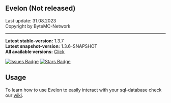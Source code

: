 ## Evelon (Not released)
Last update: 31.08.2023 <br>
Copyright by ByteMC-Network

<hr>

**Latest stable-version:** 1.3.7<br>
**Latest snapshot-version:** 1.3.6-SNAPSHOT<br>
**All available versions:** 
<a href="https://artifactory.bytemc.de/ui/native/bytemc-public/net/bytemc/evelon/">Click </a>

<a href="https://github.com/ByteMCNetzwerk/evelon"><img src="https://img.shields.io/github/issues/bytemcnetzwerk/evelon?color=10c298" alt="Issues Badge"/></a>
<a href="https://github.com/ByteMCNetzwerk/evelon"><img src="https://img.shields.io/github/stars/bytemcNetzwerk/Evelon?color=10c298" alt="Stars Badge"/></a>

## Usage
To learn how to use Evelon to easily interact with your sql-database check our <a href="https://github.com/ByteMCNetzwerk/evelon/wiki">wiki</a>.
